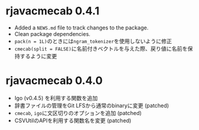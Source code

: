 # rjavacmecab 0.4.1

* Added a `NEWS.md` file to track changes to the package.
* Clean package dependencies.
* `pack(n = 1L)`のときには`ngram_tokenizer`を使用しないように修正
* `cmecab(split = FALSE)`に名前付きベクトルを与えた際、戻り値に名前を保持するように変更

# rjavacmecab 0.4.0

* Igo (v0.4.5) を利用する関数を追加
* 辞書ファイルの管理をGit LFSから通常のbinaryに変更 (patched)
* `cmecab`, `igo`に文区切りのオプションを追加 (patched)
* CSVUtilのAPIを利用する関数名を変更 (patched)
